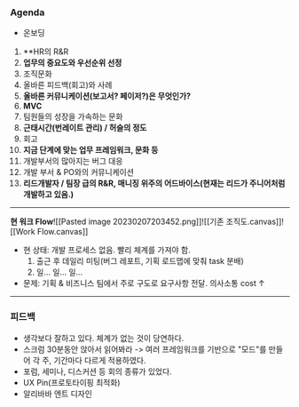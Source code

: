 ### Agenda
- 온보딩
1. **HR의 R&R
2. **업무의 중요도와 우선순위 선정**
3. 조직문화
4. 올바른 피드백(회고)와 사례
5. **올바른 커뮤니케이션(보고서? 페이저?)은 무엇인가?**
6. **MVC**
7. 팀원들의 성장을 가속하는 문화
8. **근태시간(번레이트 관리) / 허슬의 정도**
9. 회고
10. **지금 단계에 맞는 업무 프레임워크, 문화 등**
11. 개발부서의 많아지는 버그 대응
12. 개발 부서 & PO와의 커뮤니케이션
13. **리드개발자 / 팀장 급의 R&R, 매니징 위주의 어드바이스(현재는 리드가 주니어처럼 개발하고 있음.)**
---
**현 워크 Flow**![[Pasted image 20230207203452.png]]![[기존 조직도.canvas]]![[Work Flow.canvas]]
- 현 상태: 개발 프로세스 없음. 빨리 체계를 가져야 함.
	1. 출근 후 데일리 미팅(버그 레포트, 기획 로드맵에 맞춰 task 분배)
	2. 일... 일... 일...
- 문제: 기획 & 비즈니스 팀에서 주로 구도로 요구사항 전달. 의사소통 cost ↑
---
### 피드백 
- 생각보다 잘하고 있다. 체계가 없는 것이 당연하다.
- 스크럼 30분동안 앉아서 읽어봐라 -> 여러 프레임워크를 기반으로 "모드"를 만들어 각 주, 기간마다 다르게 적용하였다.
- 포럼, 세미나, 디스커션 등 회의 종류가 있었다.
- UX Pin(프로토타이핑 최적화)
- 알리바바 엔트 디자인
